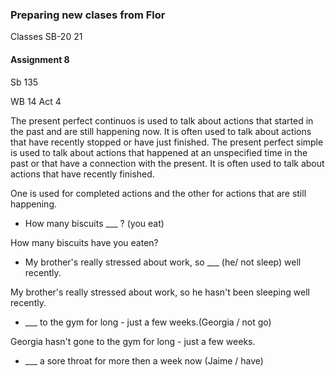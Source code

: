 ### Preparing new clases from Flor
 
Classes SB-20 21

#### Assignment 8

Sb 135

WB 14 Act 4

The present perfect continuos is used to talk about actions that started in the past and are still happening now. It is often used to talk about actions that have recently stopped or have just finished.
The present perfect simple is used to talk about actions that happened at an unspecified time in the past or that have a connection with the present. It is often used to talk about actions that have recently finished.

One is used for completed actions and the other for actions that are still happening.

- How many biscuits ___ ? (you eat)

How many biscuits have you eaten?

- My brother's really stressed about work, so
___ (he/ not sleep) well recently.

My brother's really stressed about work, so he hasn't been sleeping well recently.

- ___ to the gym for long - just a few weeks.(Georgia / not go)

Georgia hasn't gone to the gym for long - just a few weeks.

- ___ a sore throat for more then a week now (Jaime / have)

